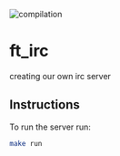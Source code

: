 ![compilation](https://github.com/hennneh/ft_irc/actions/workflows/c-cpp.yml/badge.svg)
# ft_irc
creating our own irc server 
## Instructions
To run the server run:
```bash
make run
```
